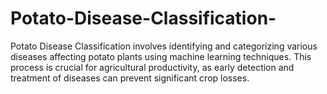 # Potato-Disease-Classification-
Potato Disease Classification involves identifying and categorizing various diseases affecting potato plants using machine learning techniques. This process is crucial for agricultural productivity, as early detection and treatment of diseases can prevent significant crop losses.
